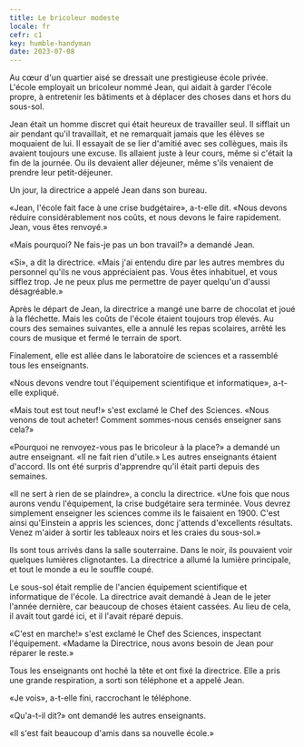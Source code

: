 ```yaml
---
title: Le bricoleur modeste
locale: fr
cefr: c1
key: humble-handyman
date: 2023-07-08
---
```


Au cœur d'un quartier aisé se dressait une prestigieuse école privée. L'école employait un bricoleur nommé Jean, qui aidait à garder l'école propre, à entretenir les bâtiments et à déplacer des choses dans et hors du sous-sol.

Jean était un homme discret qui était heureux de travailler seul. Il sifflait un air pendant qu'il travaillait, et ne remarquait jamais que les élèves se moquaient de lui. Il essayait de se lier d'amitié avec ses collègues, mais ils avaient toujours une excuse. Ils allaient juste à leur cours, même si c'était la fin de la journée. Ou ils devaient aller déjeuner, même s'ils venaient de prendre leur petit-déjeuner.

Un jour, la directrice a appelé Jean dans son bureau.

«Jean, l'école fait face à une crise budgétaire», a-t-elle dit. «Nous devons réduire considérablement nos coûts, et nous devons le faire rapidement. Jean, vous êtes renvoyé.»

«Mais pourquoi? Ne fais-je pas un bon travail?» a demandé Jean.

«Si», a dit la directrice. «Mais j'ai entendu dire par les autres membres du personnel qu'ils ne vous appréciaient pas. Vous êtes inhabituel, et vous sifflez trop. Je ne peux plus me permettre de payer quelqu'un d'aussi désagréable.»

Après le départ de Jean, la directrice a mangé une barre de chocolat et joué à la fléchette. Mais les coûts de l'école étaient toujours trop élevés. Au cours des semaines suivantes, elle a annulé les repas scolaires, arrêté les cours de musique et fermé le terrain de sport.

Finalement, elle est allée dans le laboratoire de sciences et a rassemblé tous les enseignants.

«Nous devons vendre tout l'équipement scientifique et informatique», a-t-elle expliqué.

«Mais tout est tout neuf!» s'est exclamé le Chef des Sciences. «Nous venons de tout acheter! Comment sommes-nous censés enseigner sans cela?»

«Pourquoi ne renvoyez-vous pas le bricoleur à la place?» a demandé un autre enseignant. «Il ne fait rien d'utile.» Les autres enseignants étaient d'accord. Ils ont été surpris d'apprendre qu'il était parti depuis des semaines.

«Il ne sert à rien de se plaindre», a conclu la directrice. «Une fois que nous aurons vendu l'équipement, la crise budgétaire sera terminée. Vous devrez simplement enseigner les sciences comme ils le faisaient en 1900. C'est ainsi qu'Einstein a appris les sciences, donc j'attends d'excellents résultats. Venez m'aider à sortir les tableaux noirs et les craies du sous-sol.»

Ils sont tous arrivés dans la salle souterraine. Dans le noir, ils pouvaient voir quelques lumières clignotantes. La directrice a allumé la lumière principale, et tout le monde a eu le souffle coupé.

Le sous-sol était remplie de l'ancien équipement scientifique et informatique de l'école. La directrice avait demandé à Jean de le jeter l'année dernière, car beaucoup de choses étaient cassées. Au lieu de cela, il avait tout gardé ici, et il l'avait réparé depuis.

«C'est en marche!» s'est exclamé le Chef des Sciences, inspectant l'équipement. «Madame la Directrice, nous avons besoin de Jean pour réparer le reste.»

Tous les enseignants ont hoché la tête et ont fixé la directrice. Elle a pris une grande respiration, a sorti son téléphone et a appelé Jean.

«Je vois», a-t-elle fini, raccrochant le téléphone.

«Qu'a-t-il dit?» ont demandé les autres enseignants.

«Il s'est fait beaucoup d'amis dans sa nouvelle école.»